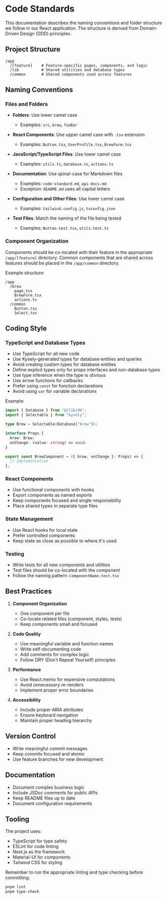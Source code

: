# Code Standards

This documentation describes the naming conventions and folder structure we follow in our React application. The structure is derived from Domain-Driven Design (DDD) principles.

## Project Structure

```
/app
  /[feature]    # Feature-specific pages, components, and logic
  /lib          # Shared utilities and database types
  /common       # Shared components used across features
```

## Naming Conventions

### Files and Folders

- **Folders**: Use lower camel case

  - Examples: `src`, `brew`, `fooBar`

- **React Components**: Use upper camel case with `.tsx` extension

  - Examples: `Button.tsx`, `UserProfile.tsx`, `BrewForm.tsx`

- **JavaScript/TypeScript Files**: Use lower camel case

  - Examples: `utils.ts`, `database.ts`, `actions.ts`

- **Documentation**: Use spinal-case for Markdown files

  - Examples: `code-standard.md`, `api-docs.md`
  - Exception: `README.md` uses all capital letters

- **Configuration and Other Files**: Use lower camel case

  - Examples: `tailwind.config.js`, `tsconfig.json`

- **Test Files**: Match the naming of the file being tested
  - Examples: `Button.test.tsx`, `utils.test.ts`

### Component Organization

Components should be co-located with their feature in the appropriate `/app/[feature]` directory. Common components that are shared across features should be placed in the `/app/common` directory.

Example structure:

```
/app
  /brew
    page.tsx
    BrewForm.tsx
    actions.ts
  /common
    Button.tsx
    Select.tsx
```

## Coding Style

### TypeScript and Database Types

- Use TypeScript for all new code
- Use Kysely-generated types for database entities and queries
- Avoid creating custom types for database entities
- Define explicit types only for props interfaces and non-database types
- Use type inference when the type is obvious
- Use arrow functions for callbacks
- Prefer using `const` for function declarations
- Avoid using `var` for variable declarations

Example:

```typescript
import { Database } from "@/lib/db";
import { Selectable } from "kysely";

type Brew = Selectable<Database["brew"]>;

interface Props {
  brew: Brew;
  onChange: (value: string) => void;
}

export const BrewComponent = ({ brew, onChange }: Props) => {
  // Implementation
};
```

### React Components

- Use functional components with hooks
- Export components as named exports
- Keep components focused and single-responsibility
- Place shared types in separate type files

### State Management

- Use React hooks for local state
- Prefer controlled components
- Keep state as close as possible to where it's used

### Testing

- Write tests for all new components and utilities
- Test files should be co-located with the component
- Follow the naming pattern: `ComponentName.test.tsx`

## Best Practices

1. **Component Organization**

   - One component per file
   - Co-locate related files (component, styles, tests)
   - Keep components small and focused

2. **Code Quality**

   - Use meaningful variable and function names
   - Write self-documenting code
   - Add comments for complex logic
   - Follow DRY (Don't Repeat Yourself) principles

3. **Performance**

   - Use React.memo for expensive computations
   - Avoid unnecessary re-renders
   - Implement proper error boundaries

4. **Accessibility**
   - Include proper ARIA attributes
   - Ensure keyboard navigation
   - Maintain proper heading hierarchy

## Version Control

- Write meaningful commit messages
- Keep commits focused and atomic
- Use feature branches for new development

## Documentation

- Document complex business logic
- Include JSDoc comments for public APIs
- Keep README files up to date
- Document configuration requirements

## Tooling

The project uses:

- TypeScript for type safety
- ESLint for code linting
- Next.js as the framework
- Material-UI for components
- Tailwind CSS for styling

Remember to run the appropriate linting and type checking before committing:

```bash
pnpm lint
pnpm type-check
```
